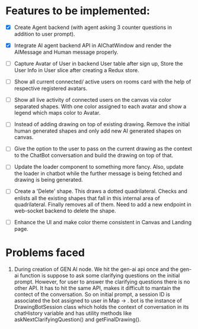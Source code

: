 # Features to be implemented:
- [x] Create Agent backend (with agent asking 3 counter questions in addition to user prompt).
- [x] Integrate AI agent backend API in AIChatWindow and render the AIMessage and Human message properly.
- [ ] Capture Avatar of User in backend User table after sign up, Store the User Info in User slice after creating a Redux store.
- [ ] Show all current connected/ active users on rooms card with the help of respective registered avatars.
- [ ] Show all live activity of connected users on the canvas via color separated shapes. With one color assigned to each avatar and show a legend which maps color to Avatar.
- [ ] Instead of adding drawing on top of existing drawing. Remove the initial human generated shapes and only add new AI generated shapes on canvas.
- [ ] Give the option to the user to pass on the current drawing as the context to the ChatBot conversation and build the drawing on top of that.
- [ ] Update the loader component to something more fancy. Also, update the loader in chatbot while the further message is being fetched and drawing is being generated.
- [ ] Create a 'Delete' shape. This draws a dotted quadrilateral. Checks and enlists all the existing shapes that fall in this internal area of quadrilateral. Finally removes all of them. Need to add a new endpoint in web-socket backend to delete the shape.
- [ ] Enhance the UI and make color theme consistent in Canvas and Landing page.



# Problems faced
1) During creation of GEN AI node. We hit the gen-ai api once and the gen-ai function is suppose to ask some clarifying questions on the initial prompt. However, for user to answer the clarifying questions there is no other API. It has to hit the same API, makes it difficult to mantain the contect of the conversation.
So on initial prompt, a session ID is associated the bot assigned to user in Map 
<sessionid> -> <bot>. bot is the instance of DrawingBotSession class which holds the context of conversation in its chatHistory variable and has utility methods like askNextClarifyingQuestion() and getFinalDrawing().